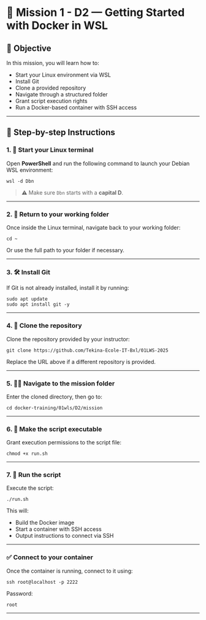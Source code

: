 # 🐧 Mission 1 - D2 — Getting Started with Docker in WSL

## 🎯 Objective

In this mission, you will learn how to:

- Start your Linux environment via WSL
- Install Git
- Clone a provided repository
- Navigate through a structured folder
- Grant script execution rights
- Run a Docker-based container with SSH access

---

## 🧭 Step-by-step Instructions

### 1. 🧨 Start your Linux terminal

Open **PowerShell** and run the following command to launch your Debian WSL environment:

```
wsl -d Dbn
```

> ⚠️ Make sure `Dbn` starts with a **capital D**.

---

### 2. 📁 Return to your working folder

Once inside the Linux terminal, navigate back to your working folder:

```
cd ~
```

Or use the full path to your folder if necessary.

---

### 3. 🛠️ Install Git

If Git is not already installed, install it by running:

```
sudo apt update
sudo apt install git -y
```

---

### 4. 🔁 Clone the repository

Clone the repository provided by your instructor:

```
git clone https://github.com/Tekina-Ecole-IT-Bxl/01LWS-2025
```

Replace the URL above if a different repository is provided.

---

### 5. 🚶‍♂️ Navigate to the mission folder

Enter the cloned directory, then go to:

```
cd docker-training/01wls/D2/mission
```

---

### 6. 🔐 Make the script executable

Grant execution permissions to the script file:

```
chmod +x run.sh
```

---

### 7. 🚀 Run the script

Execute the script:

```
./run.sh
```

This will:

- Build the Docker image
- Start a container with SSH access
- Output instructions to connect via SSH

---

### ✅ Connect to your container

Once the container is running, connect to it using:

```
ssh root@localhost -p 2222
```

Password:

```
root
```

---
